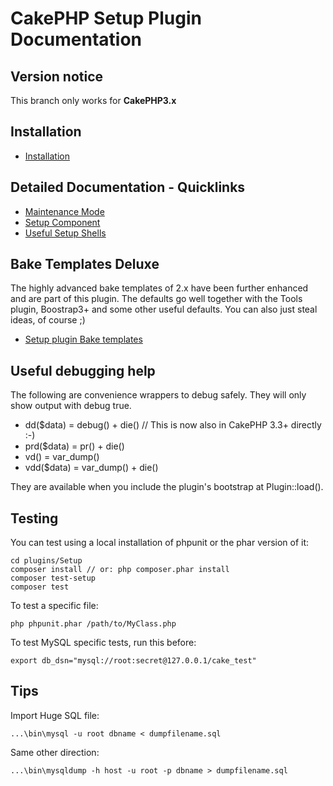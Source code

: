 # CakePHP Setup Plugin Documentation

## Version notice

This branch only works for **CakePHP3.x**

## Installation
* [Installation](Install.md)

## Detailed Documentation - Quicklinks
* [Maintenance Mode](Maintenance/Maintenance.md)
* [Setup Component](Component/Setup.md)
* [Useful Setup Shells](Console/Shells.md)

## Bake Templates Deluxe
The highly advanced bake templates of 2.x have been further enhanced and are part of this plugin.
The defaults go well together with the Tools plugin, Boostrap3+ and some other useful defaults.
You can also just steal ideas, of course ;)
* [Setup plugin Bake templates](Console/Bake.md)

## Useful debugging help
The following are convenience wrappers to debug safely. They will only show output with debug true.

* dd($data) = debug() + die() // This is now also in CakePHP 3.3+ directly :-)
* prd($data) = pr() + die()
* vd() = var_dump()
* vdd($data) = var_dump() + die()

They are available when you include the plugin's bootstrap at Plugin::load().

## Testing
You can test using a local installation of phpunit or the phar version of it:

	cd plugins/Setup
	composer install // or: php composer.phar install
	composer test-setup
	composer test

To test a specific file:

	php phpunit.phar /path/to/MyClass.php

To test MySQL specific tests, run this before:
```
export db_dsn="mysql://root:secret@127.0.0.1/cake_test"
```

## Tips

Import Huge SQL file:

	...\bin\mysql -u root dbname < dumpfilename.sql

Same other direction:

	...\bin\mysqldump -h host -u root -p dbname > dumpfilename.sql

